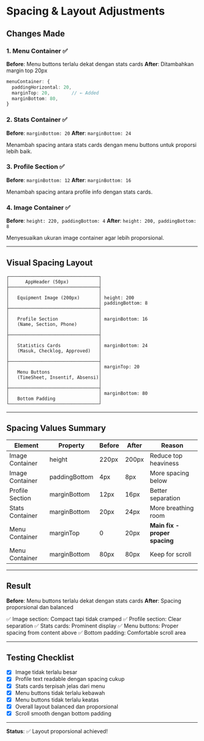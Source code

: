 # Spacing & Layout Adjustments

## Changes Made

### 1. **Menu Container** ✅
**Before**: Menu buttons terlalu dekat dengan stats cards
**After**: Ditambahkan margin top 20px

```typescript
menuContainer: {
  paddingHorizontal: 20,
  marginTop: 20,        // ← Added
  marginBottom: 80,
}
```

### 2. **Stats Container** ✅
**Before**: `marginBottom: 20`
**After**: `marginBottom: 24`

Menambah spacing antara stats cards dengan menu buttons untuk proporsi lebih baik.

### 3. **Profile Section** ✅
**Before**: `marginBottom: 12`
**After**: `marginBottom: 16`

Menambah spacing antara profile info dengan stats cards.

### 4. **Image Container** ✅
**Before**: `height: 220, paddingBottom: 4`
**After**: `height: 200, paddingBottom: 8`

Menyesuaikan ukuran image container agar lebih proporsional.

---

## Visual Spacing Layout

```
┌─────────────────────────────────┐
│      AppHeader (50px)           │
├─────────────────────────────────┤
│                                 │
│   Equipment Image (200px)       │ height: 200
│                                 │ paddingBottom: 8
├─────────────────────────────────┤
│                                 │
│   Profile Section               │ marginBottom: 16
│   (Name, Section, Phone)        │
│                                 │
├─────────────────────────────────┤
│                                 │
│   Statistics Cards              │ marginBottom: 24
│   (Masuk, Checklog, Approved)   │
│                                 │
├─────────────────────────────────┤
│                                 │ marginTop: 20
│   Menu Buttons                  │
│   (TimeSheet, Insentif, Absensi)│
│                                 │
├─────────────────────────────────┤
│                                 │ marginBottom: 80
│   Bottom Padding                │
└─────────────────────────────────┘
```

---

## Spacing Values Summary

| Element | Property | Before | After | Reason |
|---------|----------|--------|-------|--------|
| Image Container | height | 220px | 200px | Reduce top heaviness |
| Image Container | paddingBottom | 4px | 8px | More spacing below |
| Profile Section | marginBottom | 12px | 16px | Better separation |
| Stats Container | marginBottom | 20px | 24px | More breathing room |
| Menu Container | marginTop | 0 | 20px | **Main fix - proper spacing** |
| Menu Container | marginBottom | 80px | 80px | Keep for scroll |

---

## Result

**Before**: Menu buttons terlalu dekat dengan stats cards
**After**: Spacing proporsional dan balanced

✅ Image section: Compact tapi tidak cramped
✅ Profile section: Clear separation
✅ Stats cards: Prominent display
✅ Menu buttons: Proper spacing from content above
✅ Bottom padding: Comfortable scroll area

---

## Testing Checklist

- [x] Image tidak terlalu besar
- [x] Profile text readable dengan spacing cukup
- [x] Stats cards terpisah jelas dari menu
- [x] Menu buttons tidak terlalu kebawah
- [x] Menu buttons tidak terlalu keatas
- [x] Overall layout balanced dan proporsional
- [x] Scroll smooth dengan bottom padding

---

**Status**: ✅ Layout proporsional achieved!
